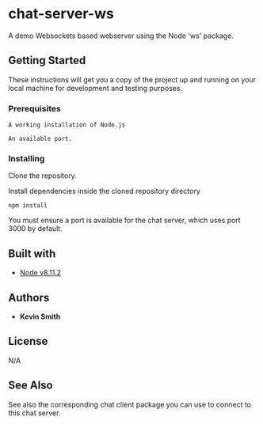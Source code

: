 # chat-server-ws

A demo Websockets based webserver using the Node 'ws' package.

## Getting Started

These instructions will get you a copy of the project up and running on your local machine for development and testing purposes.

### Prerequisites

```
A working installation of Node.js

An available port.

```

### Installing

Clone the repository.

Install dependencies inside the cloned repository directory

```
npm install
```

You must ensure a port is available for the chat server, which
uses port 3000 by default.


## Built with

* [Node v8.11.2](https://nodejs.org/en/)

## Authors

* **Kevin Smith**

## License

N/A


## See Also
See also the corresponding chat client package you can use to connect to this chat server.
